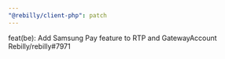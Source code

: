 ```yaml
---
"@rebilly/client-php": patch
---
```


feat(be): Add Samsung Pay feature to RTP and GatewayAccount Rebilly/rebilly#7971
